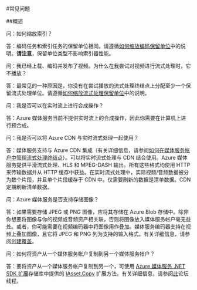 <properties 
	pageTitle="常见问题" 
	description="常见问题 (FAQ)" 
	services="media-services" 
	documentationCenter="" 
	authors="juliako" 
	manager="dwrede" 
	editor=""/>

<tags 
	ms.service="media-services" 
	ms.date="08/11/2015"
	wacn.date="10/03/2015"/>


#常见问题  

##概述

问：如何缩放索引？

答：编码任务和索引任务的保留单位相同。请遵循[如何缩放编码保留单位](/documentation/articles/media-services-how-to-scale)中的说明。**请注意**，保留单位类型不影响索引器性能。

问：我已经上载、编码并发布了视频。为什么在我尝试对视频进行流式处理时，它不播放？

答：最常见的一种原因是，你没有在尝试播放的流式处理终结点上分配至少一个保留流式处理单位。请遵循[如何缩放流式处理保留单位](/documentation/articles/media-services-how-to-scale)中的说明。

问：我是否可以在实时流上进行合成操作？

答：Azure 媒体服务当前不提供实时流上的合成操作，因此你需要在计算机上进行预合成。

问：我是否可以将 Azure CDN 与实时流式处理一起使用？

答：媒体服务支持与 Azure CDN 集成（有关详细信息，请参阅[如何在媒体服务帐户中管理流式处理终结点](/documentation/articles/media-services-manage-origins#enable_cdn)）。可以将实时流式处理与 CDN 结合使用。Azure 媒体服务提供平滑流式处理、HLS 和 MPEG-DASH 输出。所有这些格式均使用 HTTP 来传输数据并从 HTTP 缓存中获益。在实时流式处理中，实际视频/音频数据被分为数个片段，并且单个片段缓存于 CDN 中。仅需要刷新的数据是清单数据。CDN 定期刷新清单数据。

问：Azure 媒体服务是否支持存储图像？

答：如果需要存储 JPEG 或 PNG 图像，应将其存储在 Azure Blob 存储中。除非你想要将图像与你的视频或音频资产相关联，否则将图像放入媒体服务帐户毫无益处。或者，你可能需要在视频编码器中将图像用作叠加。媒体服务编码器支持在视频上叠加图像，且它将 JPEG 和 PNG 列为支持的输入格式。有关详细信息，请参阅[创建覆盖](/documentation/articles/media-services-azure-media-customize-ame-presets)。

问：如何将资产从一个媒体服务帐户复制到另一个媒体服务帐户？

答：要将资产从一个媒体服务帐户复制到另一个，可使用 [Azure 媒体服务 .NET SDK 扩展](https://github.com/Azure/azure-sdk-for-media-services-extensions/)存储库中提供的 [IAsset.Copy](https://github.com/Azure/azure-sdk-for-media-services-extensions/blob/dev/MediaServices.Client.Extensions/IAssetExtensions.cs#L354) 扩展方法。有关详细信息，请参阅[此](https://social.msdn.microsoft.com/Forums/azure/28912d5d-6733-41c1-b27d-5d5dff2695ca/migrate-media-services-across-subscription?forum=MediaServices)论坛线程。

<!---HONumber=71-->